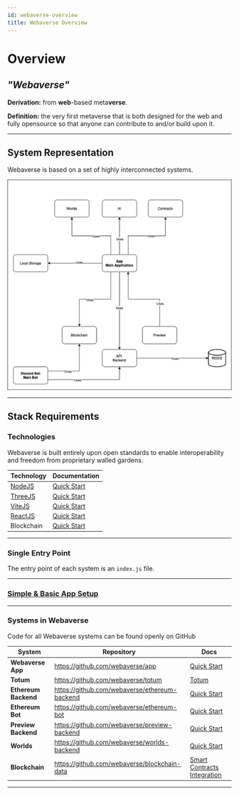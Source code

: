 ```yaml
---
id: webaverse-overview
title: Webaverse Overview
---
```


# Overview

## *"Webaverse"* 
**Derivation:** from **web**-based meta**verse**. 

**Definition:** the very first metaverse that is both designed for the web and fully opensource so that anyone can contribute to and/or build upon it.

---


## System Representation

Webaverse is based on a set of highly interconnected systems.

![enter image description here](/img/Network-Diagram-drawio.png)
  
---

## Stack Requirements

### Technologies

Webaverse is built entirely upon open standards to enable interoperability and freedom from proprietary walled gardens.


| 	Technology  | Documentation   |
|--|--|
| [NodeJS](https://nodejs.org/) | [Quick Start](https://nodejs.org/en/docs/guides/getting-started-guide/) |
|[ThreeJS](https://threejs.org/)|[Quick Start](https://threejs.org/docs/#manual/en/introduction/Creating-a-scene)|
|[ViteJS](https://vitejs.dev/)|[Quick Start](https://vitejs.dev/guide/)|
|[ReactJS](https://reactjs.org/)|[Quick Start](https://reactjs.org/docs/getting-started.html)|
|Blockchain| [Quick Start](https://ethereum.org/uk/developers/tutorials/hello-world-smart-contract/) |

---

### Single Entry Point

The entry point of each system is an `index.js` file.

---

### [Simple & Basic App Setup](./app/app-quickstart) 

---


### Systems in Webaverse

Code for all Webaverse systems can be found openly on GitHub 

| 	System  | Repository   | Docs |
|--|--|--|
| **Webaverse App** | https://github.com/webaverse/app | [Quick Start](./app/app-quickstart) |
| **Totum** | https://github.com/webaverse/totum | [Totum](./app/totum) |
| **Ethereum Backend** | https://github.com/webaverse/ethereum-backend | [Quick Start](./api-backend/ethereum-backend-quickstart) |
| **Ethereum Bot** | https://github.com/webaverse/ethereum-bot | [Quick Start](./bot/ethereum-bot-quickstart) |
| **Preview Backend** | https://github.com/webaverse/preview-backend | [Quick Start](./preview/preview-backend-quickstart) |
| **Worlds** | https://github.com/webaverse/worlds-backend | [Quick Start](./worlds/worlds-backend-quickstart) |
| **Blockchain** | https://github.com/webaverse/blockchain-data | [Smart Contracts Integration](./blockchain/smart-contracts-integration) |

---